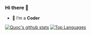 ### Hi there 👋

- 🤔 I’m a **Coder**

[![Quoc's github stats](https://github-readme-stats.vercel.app/api?username=bvquoc2003&hide=issues&show_icons=true)](https://github.com/bvquoc2003)
[![Top Languages](https://github-readme-stats.vercel.app/api/top-langs/?username=bvquoc2003&layout=compact)](https://github.com/bvquoc2003)

<!--
**bvquoc2003/bvquoc2003** is a ✨ _special_ ✨ repository because its `README.md` (this file) appears on your GitHub profile.

Here are some ideas to get you started:

- 🔭 I’m currently working on ...
- 🌱 I’m currently learning ...
- 👯 I’m looking to collaborate on ...
- 🤔 I’m looking for help with ...
- 💬 Ask me about ...
- 📫 How to reach me: ...
- 😄 Pronouns: ...
- ⚡ Fun fact: ...
-->
